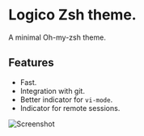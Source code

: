 # Logico Zsh theme.
A minimal Oh-my-zsh theme.

## Features

- Fast.
- Integration with git.
- Better indicator for `vi-mode`.
- Indicator for remote sessions.

![Screenshot](https://logico.com.ar/img/2019/03/9/20190309-1552180258_1055x687.png)
